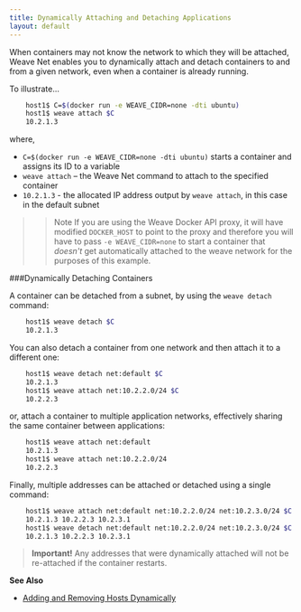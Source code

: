 ```yaml
---
title: Dynamically Attaching and Detaching Applications
layout: default
---
```



When containers may not know the network to which they will be attached, Weave Net enables you to dynamically attach and detach containers to and from a given network, even when a container is already running. 

To illustrate...

~~~bash
    host1$ C=$(docker run -e WEAVE_CIDR=none -dti ubuntu)
    host1$ weave attach $C
    10.2.1.3
~~~

where,

 *  `C=$(docker run -e WEAVE_CIDR=none -dti ubuntu)` starts a container and assigns its ID to a variable
 *  `weave attach` – the Weave Net command to attach to the specified container
 *  `10.2.1.3` - the allocated IP address output by `weave attach`, in this case in the default subnet

>>Note If you are using the Weave Docker API proxy, it will have modified `DOCKER_HOST` to point to the proxy and therefore you will have to pass `-e WEAVE_CIDR=none` to start a container that _doesn't_ get automatically attached to the weave network for the purposes of this example.

###Dynamically Detaching Containers

A container can be detached from a subnet, by using the `weave detach` command:

~~~bash
    host1$ weave detach $C
    10.2.1.3
~~~

You can also detach a container from one network and then attach it to a different one:

~~~bash
    host1$ weave detach net:default $C
    10.2.1.3
    host1$ weave attach net:10.2.2.0/24 $C
    10.2.2.3
~~~

or, attach a container to multiple application networks, effectively sharing the same container between applications:

~~~bash
    host1$ weave attach net:default
    10.2.1.3
    host1$ weave attach net:10.2.2.0/24
    10.2.2.3
~~~

Finally, multiple addresses can be attached or detached using a single command:

~~~bash
    host1$ weave attach net:default net:10.2.2.0/24 net:10.2.3.0/24 $C
    10.2.1.3 10.2.2.3 10.2.3.1
    host1$ weave detach net:default net:10.2.2.0/24 net:10.2.3.0/24 $C
    10.2.1.3 10.2.2.3 10.2.3.1
~~~

>**Important!** Any addresses that were dynamically attached will not be re-attached if the container restarts.

**See Also**

 * [Adding and Removing Hosts Dynamically](/site/using-weave/finding-adding-hosts-dynamically.md)
